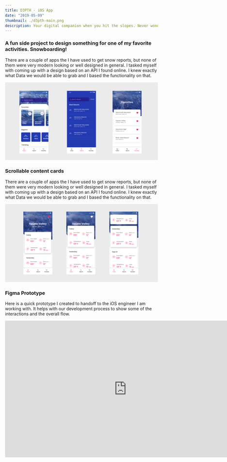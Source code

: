 ```yaml
---
title: D3PTH - iOS App
date: "2019-05-09"
thumbnail: ./d3pth-main.png
description: Your digital companion when you hit the slopes. Never wonder when the powder will hit again. D3pth delivers up the minute snow reports.
---
```


### A fun side project to design something for one of my favorite activities. Snowboarding!

There are a couple of apps the I have used to get snow reports, but none of them were very modern looking or well designed in general. I tasked myself with coming up with a design based on an API I found online. I knew exactly what Data we would be able to grab and I based the functionality on that.



<div class="kg-card kg-image-card kg-width-full">

![Darkness](./scrollable.png)
</div>

### Scrollable content cards

There are a couple of apps the I have used to get snow reports, but none of them were very modern looking or well designed in general. I tasked myself with coming up with a design based on an API I found online. I knew exactly what Data we would be able to grab and I based the functionality on that.

<div class="kg-card kg-image-card kg-width-full">


![Darkness](./scroll.png)

</div>

<div class="proto-small">

### Figma Prototype


Here is a quick prototype I created to handoff to the iOS engineer I am working with. It helps with our development process to show some of the interactions and the overall flow.


<div class="kg-card kg-image-card kg-width-full">

<iframe style="border: none;" width="800" height="450" src="https://www.figma.com/embed?embed_host=share&url=https%3A%2F%2Fwww.figma.com%2Fproto%2FOYY45zTQm4uuMj8tzZBErA%2FD3PTH%3Fnode-id%3D241%253A551%26scaling%3Dscale-down" allowfullscreen></iframe>

</div>
</div>